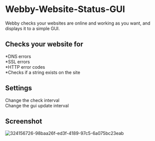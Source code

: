 # Webby-Website-Status-GUI
Webby checks your websites are online and working as you want, and displays it to a simple GUI.

## Checks your website for
*DNS errors  
*SSL errors  
*HTTP error codes  
*Checks if a string exists on the site

## Settings
Change the check interval  
Change the gui update interval  

## Screenshot
![324156726-98baa26f-ed3f-4189-97c5-6a075bc23eab](https://github.com/ddxfish/Webby-Website-Status-GUI/assets/6764685/7b3344b5-46f0-459f-9f2a-2b293f483bcc)
